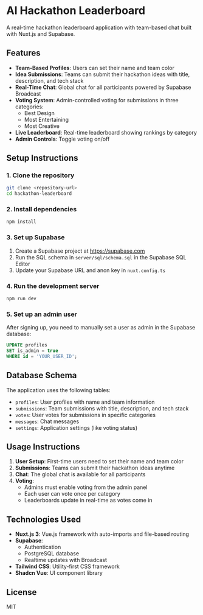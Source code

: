 # AI Hackathon Leaderboard

A real-time hackathon leaderboard application with team-based chat built with Nuxt.js and Supabase.

## Features

- **Team-Based Profiles**: Users can set their name and team color
- **Idea Submissions**: Teams can submit their hackathon ideas with title, description, and tech stack
- **Real-Time Chat**: Global chat for all participants powered by Supabase Broadcast
- **Voting System**: Admin-controlled voting for submissions in three categories:
  - Best Design
  - Most Entertaining
  - Most Creative
- **Live Leaderboard**: Real-time leaderboard showing rankings by category
- **Admin Controls**: Toggle voting on/off

## Setup Instructions

### 1. Clone the repository

```bash
git clone <repository-url>
cd hackathon-leaderboard
```

### 2. Install dependencies

```bash
npm install
```

### 3. Set up Supabase

1. Create a Supabase project at https://supabase.com
2. Run the SQL schema in `server/sql/schema.sql` in the Supabase SQL Editor
3. Update your Supabase URL and anon key in `nuxt.config.ts`

### 4. Run the development server

```bash
npm run dev
```

### 5. Set up an admin user

After signing up, you need to manually set a user as admin in the Supabase database:

```sql
UPDATE profiles
SET is_admin = true
WHERE id = 'YOUR_USER_ID';
```

## Database Schema

The application uses the following tables:

- `profiles`: User profiles with name and team information
- `submissions`: Team submissions with title, description, and tech stack
- `votes`: User votes for submissions in specific categories
- `messages`: Chat messages
- `settings`: Application settings (like voting status)

## Usage Instructions

1. **User Setup**: First-time users need to set their name and team color
2. **Submissions**: Teams can submit their hackathon ideas anytime
3. **Chat**: The global chat is available for all participants
4. **Voting**: 
   - Admins must enable voting from the admin panel
   - Each user can vote once per category
   - Leaderboards update in real-time as votes come in

## Technologies Used

- **Nuxt.js 3**: Vue.js framework with auto-imports and file-based routing
- **Supabase**: 
  - Authentication
  - PostgreSQL database
  - Realtime updates with Broadcast
- **Tailwind CSS**: Utility-first CSS framework
- **Shadcn Vue**: UI component library

## License

MIT